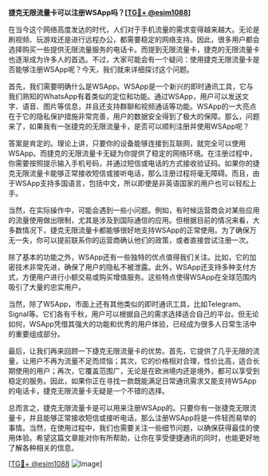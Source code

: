 **捷克无限流量卡可以注册WSApp吗？[[TG💪+ @esim1088](https://t.me/s/esim1088)]**

在当今这个网络高度发达的时代，人们对于手机流量的需求变得越来越大。无论是刷视频、玩游戏还是进行远程办公，都需要稳定的网络支持。因此，很多用户都会选择购买一些提供无限流量服务的电话卡。而提到无限流量卡，捷克的无限流量卡也逐渐成为许多人的首选。不过，大家可能会有一个疑问：使用捷克无限流量卡是否能够注册WSApp呢？今天，我们就来详细探讨这个问题。

首先，我们需要明确什么是WSApp。WSApp是一个新兴的即时通讯工具，它与我们熟知的WhatsApp有着类似的定位和功能。通过WSApp，用户可以发送文字、语音、图片等信息，并且还支持群聊和视频通话等功能。WSApp的一大亮点在于它的隐私保护措施非常完善，用户的数据安全得到了极大的保障。那么，问题来了，如果我有一张捷克的无限流量卡，是否可以顺利注册并使用WSApp呢？

答案是肯定的。理论上讲，只要你的设备能够连接到互联网，就完全可以使用WSApp。而捷克的无限流量卡无疑为你提供了稳定的网络环境。在注册过程中，你需要按照提示输入手机号码，并通过短信或电话的方式接收验证码。如果你的捷克无限流量卡能够正常接收短信或接听电话，那么注册过程将毫无障碍。而且，由于WSApp支持多国语言，包括中文，所以即使是非英语国家的用户也可以轻松上手。

当然，在实际操作中，可能会遇到一些小问题。例如，有时候运营商会对某些应用的流量使用做出限制，尤其是涉及到国际通信的应用。但根据目前的情况来看，大多数情况下，捷克无限流量卡都能够很好地支持WSApp的正常使用。为了确保万无一失，你可以提前联系你的运营商确认他们的政策，或者直接尝试注册一次。

除了基本的功能之外，WSApp还有一些独特的优点值得我们关注。比如，它的加密技术非常先进，确保了用户的隐私不被泄露。此外，WSApp还支持多种支付方式，方便用户进行小额交易或购买增值服务。这些特点使得WSApp在全球范围内吸引了大量的忠实用户。

当然，除了WSApp，市面上还有其他类似的即时通讯工具，比如Telegram、Signal等。它们各有千秋，用户可以根据自己的需求选择适合自己的平台。但无论如何，WSApp凭借其强大的功能和优秀的用户体验，已经成为很多人日常生活中的重要组成部分。

最后，让我们再来回顾一下捷克无限流量卡的优势。首先，它提供了几乎无限的流量，让用户不再为流量不足而烦恼；其次，它的价格相对合理，性价比高，适合长期使用的用户；再次，它覆盖范围广，无论是在欧洲境内还是境外，都可以享受到稳定的服务。因此，如果你正在寻找一款既能满足日常通讯需求又能支持WSApp的电话卡，捷克无限流量卡无疑是一个不错的选择。

总而言之，捷克无限流量卡是可以用来注册WSApp的。只要你有一张捷克无限流量卡，并且能够正常接收短信或接听电话，那么注册WSApp将是一件轻而易举的事情。当然，在使用过程中，我们也需要关注一些细节问题，以确保获得最佳的使用体验。希望这篇文章能对你有所帮助，让你在享受便捷通讯的同时，也能更好地了解各种相关的信息。

[[TG💪+ @esim1088](https://t.me/s/esim1088) ![Image](https://i.postimg.cc/4NQfJmqS/Snipaste-2025-05-13-00-14-12.png)]